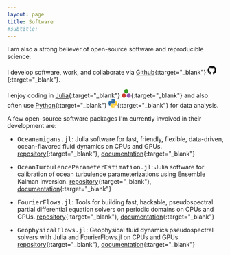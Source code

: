 ```yaml
---
layout: page
title: Software
#subtitle:
---
```


I am also a strong believer of open-source software and reproducible science.

I develop software, work, and collaborate via [Github][github-profile]{:target="_blank"} [<img src="/img/github-logo.png" height=20>][github-profile]{:target="_blank"}.

I enjoy coding in [Julia][julia-website]{:target="_blank"} [<img src="/img/julia-logo.png" height=20>][julia-website]{:target="_blank"} and also often use [Python][python-website]{:target="_blank"} [<img src="/img/python-logo.png" height=20>][python-website]{:target="_blank"} for data analysis.

A few open-source software packages I'm currently involved in their development are:

- <tt>Oceananigans.jl</tt>: Julia software for fast, friendly, flexible, data-driven, ocean-flavored fluid dynamics on CPUs and GPUs. [repository][oceananigans-repo]{:target="_blank"}, [documentation][oceananigans-docs]{:target="_blank"}

- <tt>OceanTurbulenceParameterEstimation.jl</tt>: Julia software for calibration of ocean turbulence parameterizations using Ensemble Kalman Inversion. [repository][oceanturbulenceparameterestimation-repo]{:target="_blank"}, [documentation][oceanturbulenceparameterestimation-docs]{:target="_blank"}

- <tt>FourierFlows.jl</tt>: Tools for building fast, hackable, pseudospectral partial differential equation solvers on periodic domains on CPUs and GPUs. [repository][fourierflows-repo]{:target="_blank"}, [documentation][fourierflows-docs]{:target="_blank"}

- <tt>GeophysicalFlows.jl</tt>: Geophysical fluid dynamics pseudospectral solvers with Julia and FourierFlows.jl on CPUs and GPUs. [repository][geophysicalflows-repo]{:target="_blank"}, [documentation][geophysicalflows-docs]{:target="_blank"}


[github-profile]: https://github.com/navidcy
[julia-website]: https://julialang.org
[python-website]: https://www.python.org

[fourierflows-repo]: https://www.github.com/FourierFlows/FourierFlows.jl
[geophysicalflows-repo]: https://www.github.com/FourierFlows/GeophysicalFlows.jl
[oceananigans-repo]: https://www.github.com/CliMA/Oceananigans.jl
[oceanturbulenceparameterestimation-repo]: https://www.github.com/CliMA/OceanTurbulenceParameterEstimation.jl

[fourierflows-docs]: https://fourierflows.github.io/FourierFlowsDocumentation/stable/
[geophysicalflows-docs]: https://fourierflows.github.io/GeophysicalFlowsDocumentation/stable/
[oceananigans-docs]: https://clima.github.io/OceananigansDocumentation/stable/
[oceanturbulenceparameterestimation-docs]: https://clima.github.io/OceanTurbulenceParameterEstimation.jl/dev/
